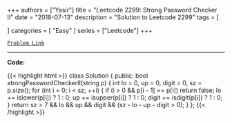 
+++
authors = ["Yasir"]
title = "Leetcode 2299: Strong Password Checker II"
date = "2018-07-13"
description = "Solution to Leetcode 2299"
tags = [
    
]
categories = [
    "Easy"
]
series = ["Leetcode"]
+++



[`Problem Link`](https://leetcode.com/problems/strong-password-checker-ii/description/)

---

**Code:**

{{< highlight html >}}
class Solution {
public:
    bool strongPasswordCheckerII(string p) {
    int lo = 0, up = 0, digit = 0, sz = p.size();
    for (int i = 0; i < sz; ++i) {
        if (i > 0 && p[i - 1] == p[i])
            return false;
        lo += islower(p[i]) ? 1 : 0;
        up += isupper(p[i]) ? 1 : 0;
        digit += isdigit(p[i]) ? 1 : 0;
    }
    return sz > 7 && lo && up && digit && (sz - lo - up - digit > 0);
}
};
{{< /highlight >}}

